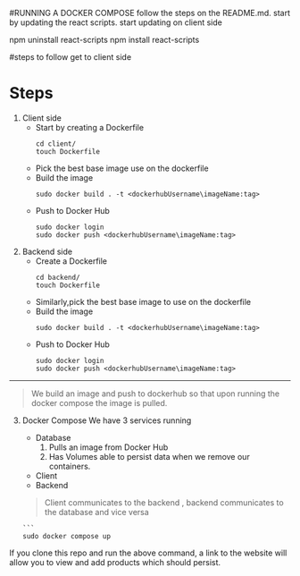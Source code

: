 #RUNNING A DOCKER COMPOSE
 follow the steps on the README.md.
 start by updating the react scripts.
 start updating on client side 

npm uninstall react-scripts
npm install react-scripts

#steps to follow
get to client side
# Steps
1. Client side
    * Start by creating a Dockerfile 
        ```
        cd client/
        touch Dockerfile
        ```
    * Pick the best base image use on the dockerfile
    * Build the image
        ```
        sudo docker build . -t <dockerhubUsername\imageName:tag>

        ```
     * Push to Docker Hub
        ```
        sudo docker login
        sudo docker push <dockerhubUsername\imageName:tag>
        ```
2. Backend side
    * Create a Dockerfile 
        ```
        cd backend/
        touch Dockerfile
        ```
    * Similarly,pick the best base image to use on the dockerfile
    * Build the image
        ```
        sudo docker build . -t <dockerhubUsername\imageName:tag>

        ```
     * Push to Docker Hub
        ```
        sudo docker login
        sudo docker push <dockerhubUsername\imageName:tag>
        ```
  ---
  > We build an image and push to dockerhub so that upon running the docker compose the image is pulled.
  
3. Docker Compose
  We have 3 services running
    * Database
        1. Pulls an image from Docker Hub
        1. Has Volumes able to persist data when we remove our containers.
    * Client
    * Backend
   > Client communicates to the backend , backend communicates to the database and vice versa

       ```
       sudo docker compose up
If you clone this repo and run the above command, a link to the website will allow you to view and add products which should persist.
   
   
   

